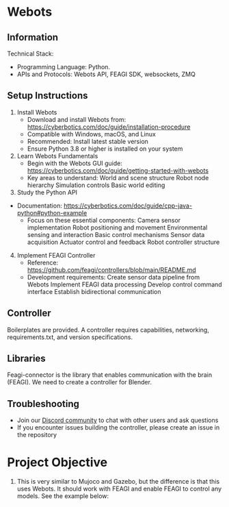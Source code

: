 # Webots 
## Information
Technical Stack:
- Programming Language: Python.
- APIs and Protocols: Webots API, FEAGI SDK, websockets, ZMQ

## Setup Instructions
1. Install Webots
   - Download and install Webots from: https://cyberbotics.com/doc/guide/installation-procedure
   - Compatible with Windows, macOS, and Linux
   - Recommended: Install latest stable version
   - Ensure Python 3.8 or higher is installed on your system
2. Learn Webots Fundamentals
   - Begin with the Webots GUI guide: https://cyberbotics.com/doc/guide/getting-started-with-webots
   - Key areas to understand:
      World and scene structure
      Robot node hierarchy
      Simulation controls
      Basic world editing
3. Study the Python API
- Documentation: https://cyberbotics.com/doc/guide/cpp-java-python#python-example
   - Focus on these essential components:
      Camera sensor implementation
      Robot positioning and movement
      Environmental sensing and interaction
      Basic control mechanisms
      Sensor data acquisition
      Actuator control and feedback
      Robot controller structure
4. Implement FEAGI Controller
   - Reference: https://github.com/feagi/controllers/blob/main/README.md
   - Development requirements:
      Create sensor data pipeline from Webots
      Implement FEAGI data processing
      Develop control command interface
      Establish bidirectional communication

## Controller
Boilerplates are provided. A controller requires capabilities, networking, requirements.txt, and version specifications.

## Libraries
Feagi-connector is the library that enables communication with the brain (FEAGI). We need to create a controller for Blender.

## Troubleshooting
- Join our [Discord community](https://discord.gg/GxHXvY79) to chat with other users and ask questions
- If you encounter issues building the controller, please create an issue in the repository

# Project Objective
1) This is very similar to Mujoco and Gazebo, but the difference is that this uses Webots. It should work with FEAGI and enable FEAGI to control any models. See the example below:


